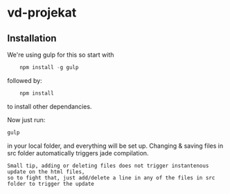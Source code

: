 # vd-projekat


## Installation

We're using gulp for this so start with
```javascript
	npm install -g gulp
```
followed by:
```javascript
	npm install
``` 
to install other dependancies.

Now just run:
```javascript
gulp
```
 in your local folder, and everything will be set up.
Changing & saving files in src folder automatically triggers jade compilation.
```
Small tip, adding or deleting files does not trigger instantenous update on the html files, 
so to fight that, just add/delete a line in any of the files in src folder to trigger the update
```